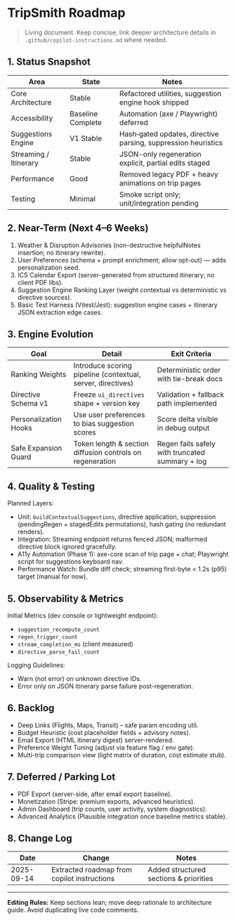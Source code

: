 # TripSmith Roadmap

> Living document. Keep concise; link deeper architecture details in `.github/copilot-instructions.md` where needed.

## 1. Status Snapshot

| Area                  | State             | Notes                                                         |
| --------------------- | ----------------- | ------------------------------------------------------------- |
| Core Architecture     | Stable            | Refactored utilities, suggestion engine hook shipped          |
| Accessibility         | Baseline Complete | Automation (axe / Playwright) deferred                        |
| Suggestions Engine    | V1 Stable         | Hash‑gated updates, directive parsing, suppression heuristics |
| Streaming / Itinerary | Stable            | JSON-only regeneration explicit, partial edits staged         |
| Performance           | Good              | Removed legacy PDF + heavy animations on trip pages           |
| Testing               | Minimal           | Smoke script only; unit/integration pending                   |

## 2. Near-Term (Next 4–6 Weeks)

1. Weather & Disruption Advisories (non-destructive helpfulNotes insertion; no itinerary rewrite).
2. User Preferences (schema + prompt enrichment; allow opt-out) — adds personalization seed.
3. ICS Calendar Export (server-generated from structured itinerary; no client PDF libs).
4. Suggestion Engine Ranking Layer (weight contextual vs deterministic vs directive sources).
5. Basic Test Harness (Vitest/Jest): suggestion engine cases + itinerary JSON extraction edge cases.

## 3. Engine Evolution

| Goal                  | Detail                                                      | Exit Criteria                                   |
| --------------------- | ----------------------------------------------------------- | ----------------------------------------------- |
| Ranking Weights       | Introduce scoring pipeline (contextual, server, directives) | Deterministic order with tie-break docs         |
| Directive Schema v1   | Freeze `ui_directives` shape + version key                  | Validation + fallback path implemented          |
| Personalization Hooks | Use user preferences to bias suggestion scores              | Score delta visible in debug output             |
| Safe Expansion Guard  | Token length & section diffusion controls on regeneration   | Regen fails safely with truncated summary + log |

## 4. Quality & Testing

Planned Layers:

- Unit: `buildContextualSuggestions`, directive application, suppression (pendingRegen + stagedEdits permutations), hash gating (no redundant renders).
- Integration: Streaming endpoint returns fenced JSON; malformed directive block ignored gracefully.
- A11y Automation (Phase 1): axe-core scan of trip page + chat; Playwright script for suggestions keyboard nav.
- Performance Watch: Bundle diff check; streaming first-byte < 1.2s (p95) target (manual for now).

## 5. Observability & Metrics

Initial Metrics (dev console or lightweight endpoint):

- `suggestion_recompute_count`
- `regen_trigger_count`
- `stream_completion_ms` (client measured)
- `directive_parse_fail_count`

Logging Guidelines:

- Warn (not error) on unknown directive IDs.
- Error only on JSON itinerary parse failure post-regeneration.

## 6. Backlog

- Deep Links (Flights, Maps, Transit) – safe param encoding util.
- Budget Heuristic (cost placeholder fields + advisory notes).
- Email Export (HTML itinerary digest) server-rendered.
- Preference Weight Tuning (adjust via feature flag / env gate).
- Multi-trip comparison view (light matrix of duration, cost estimate stub).

## 7. Deferred / Parking Lot

- PDF Export (server-side, after email export baseline).
- Monetization (Stripe: premium exports, advanced heuristics).
- Admin Dashboard (trip counts, user activity, system diagnostics).
- Advanced Analytics (Plausible integration once baseline metrics stable).

## 8. Change Log

| Date       | Change                                      | Notes                                  |
| ---------- | ------------------------------------------- | -------------------------------------- |
| 2025-09-14 | Extracted roadmap from copilot instructions | Added structured sections & priorities |

---

**Editing Rules:** Keep sections lean; move deep rationale to architecture guide. Avoid duplicating live code comments.
